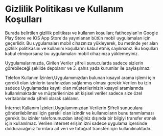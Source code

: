 # Gizlilik Politikası ve Kullanım Koşulları
Burada belirtilen gizlilik politikası ve kullanım koşulları; fatihceylan'ın Google Play Store ve IOS App Store'da yayınlanan bütün mobil uygulamaları için geçerlidir. Bu uygulamaları mobil cihazınıza yükleyerek, bu metinde yer alan gizlilik politikasını ve kullanım koşullarını kabul etmiş sayılırsınız. Bu koşulları kabul etmiyorsanız bu uygulamaları mobil cihazınıza yüklemeyiniz.

Uygulamalarımızda, Girilen Veriler şifreli sunucularda sadece sizlerin görebileceği şekilde depolanır ve 3. şahıs yada kurumlar ile paylaşılmaz.


Telefon Kullanım İzinleri,Uygulamımızdan bulunan kısayol arama işlemi için gerekli olan izinlerin tarafınızdan sağlanmış olması gerekir.Verilen bu izin sadece Uygulamadas kayıtlı olan müşterilerinizin kısayol aramlarında kullanılmaktadır ve müşterilerinize ait kişisel veriler sadece size özel veritabnlarında şifreli olarak saklanır.


İnternet Kullanım İzinleri,Uygulamımızdan Verilerin Şifreli sunuculara gönderilebilmesi için gerekli olan izindir ve kullanıcıların bunu tanımlaması gerekir. bu izinler telefonunuzdan isteğiniz dışında bir bilgiyi transfer etmek için kullanılmaz. Verilen internet erişim izni sadece uygulama içersinde dolduracağınız formlara ait veri ve fotoğraf transferi için kullanılmaktadır.

